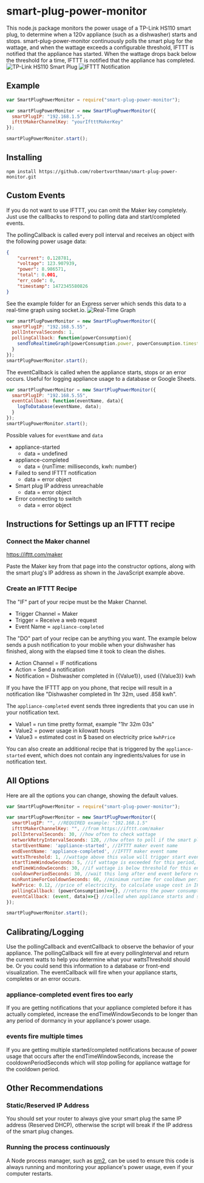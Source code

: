 # smart-plug-power-monitor

This node.js package monitors the power usage of a TP-Link HS110 smart plug, to determine when a 120v appliance (such as a dishwasher) starts and stops.  smart-plug-power-monitor continuously polls the smart plug for the wattage, and when the wattage exceeds a configurable threshold, IFTTT is notified that the appliance has started.  When the wattage drops back below the threshold for a time, IFTTT is notified that the appliance has completed.
![TP-Link HS110 Smart Plug](https://cloud.githubusercontent.com/assets/4665046/18059321/7974aba2-6de6-11e6-8acf-46f04b2fa43c.jpg)
![IFTTT Notification](https://cloud.githubusercontent.com/assets/4665046/18059320/7974923e-6de6-11e6-9271-22c954b55671.JPG)
## Example
```js
var SmartPlugPowerMonitor = require("smart-plug-power-monitor");

var smartPlugPowerMonitor = new SmartPlugPowerMonitor({
  smartPlugIP: "192.168.1.5",
  iftttMakerChannelKey: "yourIftttMakerKey"
});

smartPlugPowerMonitor.start();
```
## Installing
```
npm install https://github.com/robertvorthman/smart-plug-power-monitor.git
```


## Custom Events

If you do not want to use IFTTT, you can omit the Maker key completely.  Just use the callbacks to respond to polling data and start/completed events.

The pollingCallback is called every poll interval and receives an object with the following power usage data:

```json
{
    "current": 0.128781,
    "voltage": 123.907939,
    "power": 8.986571,
    "total": 0.001,
    "err_code": 0,
    "timestamp": 1472345580826
}
```
See the example folder for an Express server which sends this data to a real-time graph using socket.io.
![Real-Time Graph](https://cloud.githubusercontent.com/assets/4665046/18059322/79785572-6de6-11e6-916a-8fb10c947526.gif)

```js
var smartPlugPowerMonitor = new SmartPlugPowerMonitor({
  smartPlugIP: "192.168.5.55",
  pollIntervalSeconds: 1,
  pollingCallback: function(powerConsumption){
    sendToRealtimeGraph(powerConsumption.power, powerConsumption.timestamp);
  }
});
smartPlugPowerMonitor.start();
```

The eventCallback is called when the appliance starts, stops or an error occurs.  Useful for logging appliance usage to a database or Google Sheets.

```js
var smartPlugPowerMonitor = new SmartPlugPowerMonitor({
  smartPlugIP: "192.168.5.55",
  eventCallback: function(eventName, data){
    logToDatabase(eventName, data);
  }
});
smartPlugPowerMonitor.start();
```
Possible values for `eventName` and `data`

 - appliance-started
	 - data = undefined
 - appliance-completed
	 - data = {runTime: milliseconds, kwh: number}
 - Failed to send IFTTT notification
	 - data = error object
 - Smart plug IP address unreachable
	 - data = error object
 - Error connecting to switch
	 - data = error object

## Instructions for Settings up an IFTTT recipe

### Connect the Maker channel
https://ifttt.com/maker

Paste the Maker key from that page into the constructor options, along with the smart plug's IP address as shown in the JavaScript example above.

### Create an IFTTT Recipe
The "IF" part of your recipe must be the Maker Channel.
* Trigger Channel = Maker
* Trigger = Receive a web request
* Event Name = ``appliance-completed``

The "DO" part of your recipe can be anything you want.  The example below sends a push notification to your mobile when your dishwasher has finished, along with the elapsed time it took to clean the dishes.

* Action Channel = IF notifications
* Action = Send a notification
* Notification = Dishwasher completed in {{Value1}}, used {{Value3}} kwh

If you have the IFTTT app on you phone, that recipe will result in a notification like "Dishwasher completed in 1hr 32m, used .858 kwh".

The `appliance-completed` event sends three ingredients that you can use in your notification text.

 - Value1 = run time pretty format, example "1hr 32m 03s"
 - Value2 = power usage in kilowatt hours
 - Value3 = estimated cost in $ based on electricity price `kwhPrice`

You can also create an additional recipe that is triggered by the ``appliance-started`` event, which does not contain any ingredients/values for use in notification text.

## All Options
Here are all the options you can change, showing the default values.
```js
var SmartPlugPowerMonitor = require("smart-plug-power-monitor");

var smartPlugPowerMonitor = new SmartPlugPowerMonitor({
  smartPlugIP: "", //REQUIRED example: "192.168.1.5"
  iftttMakerChannelKey: "", //from https://ifttt.com/maker
  pollIntervalSeconds: 30, //how often to check wattage
  networkRetryIntervalSeconds: 120, //how often to poll if the smart plug IP address is not reachable
  startEventName: 'appliance-started', //IFTTT maker event name
  endEventName: 'appliance-completed', //IFTTT maker event name
  wattsThreshold: 1, //wattage above this value will trigger start event after startTimeWindowSeconds
  startTimeWindowSeconds: 5, //if wattage is exceeded for this period, appliance is considered started
  endTimeWindowSeconds: 30, //if wattage is below threshold for this entire duration, appliance is considered completed running
  cooldownPeriodSeconds: 30, //wait this long after end event before responding to subsequent start events, set to same as poll interval if no cooldown is needed
  minRuntimeForCooldownSeconds: 60, //minimum runtime for cooldown period to engage.  If appliance ends earlier, start polling at usual interval after end instead of waiting for cooldown period
  kwhPrice: 0.12, //price of electricity, to calculate usage cost in IFTTT notification/event callback
  pollingCallback: (powerConsumption)=>{}, //returns the power consumption data on every polling interval
  eventCallback: (event, data)=>{} //called when appliance starts and stops
});

smartPlugPowerMonitor.start();
```

## Calibrating/Logging
Use the pollingCallback and eventCallback to observe the behavior of your appliance.  The pollingCallback will fire at every pollingInterval and return the current watts to help you determine what your wattsThreshold should be.  Or you could send this information to a database or front-end visualization.  The eventCallback will fire when your appliance starts, completes or an error occurs.

### appliance-completed event fires too early
If you are getting notifications that your appliance completed before it has actually completed, increase the endTimeWindowSeconds to be longer than any period of dormancy in your appliance's power usage.

### events fire multiple times
If you are getting multiple started/completed notifications because of power usage that occurs after the endTimeWindowSeconds, increase the cooldownPeriodSeconds which will stop polling for appliance wattage for the cooldown period.

## Other Recommendations

### Static/Reserved IP Address
You should set your router to always give your smart plug the same IP address (Reserved DHCP), otherwise the script will break if the IP address of the smart plug changes.

### Running the process continuously

A Node process manager, such as [pm2](http://pm2.keymetrics.io/), can be used to ensure this code is always running and monitoring your appliance's power usage, even if your computer restarts.
